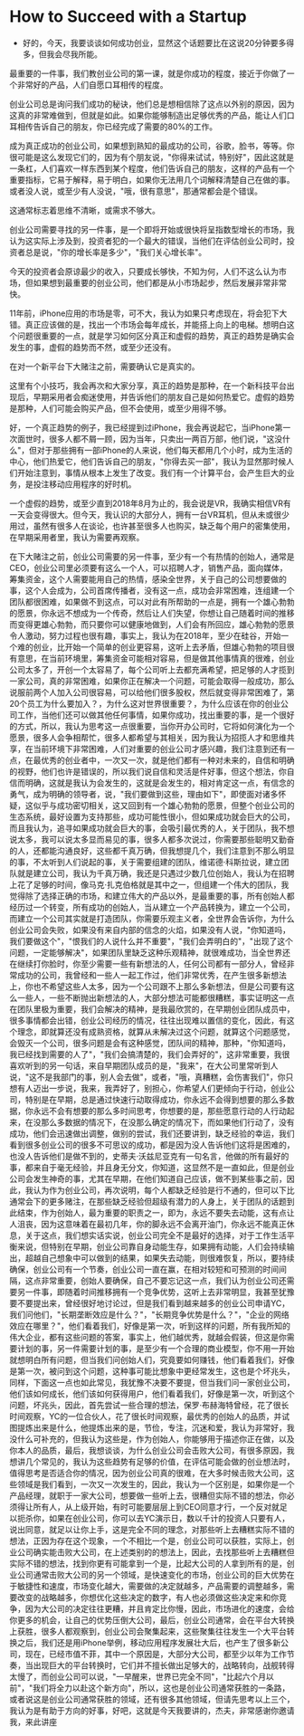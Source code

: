 
# How to Succeed with a Startup

- 好的，今天，我要谈谈如何成功创业，显然这个话题要比在这说20分钟要多得多，但我会尽我所能。

最重要的一件事，我们教创业公司的第一课，就是你成功的程度，接近于你做了一个非常好的产品，人们自愿口耳相传的程度。

创业公司总是询问我们成功的秘诀，他们总是想相信除了这点以外别的原因，因为这真的非常难做到，但就是如此。如果你能够制造出足够优秀的产品，能让人们口耳相传告诉自己的朋友，你已经完成了需要的80%的工作。

成为真正成功的创业公司，如果想到熟知的最成功的公司，谷歌，脸书，等等。你很可能是这么发现它们的，因为有个朋友说，"你得来试试，特别好"，因此这就是一条杠，人们喜欢一样东西到某个程度，他们告诉自己的朋友，这样的产品有一个重要指标，它易于解释，易于明白，如果你无法用几个词解释清楚自己在做的事。或者没人说，或至少有人没说，"哦，很有意思"，那通常都会是个错误。

这通常标志着思维不清晰，或需求不够大。

创业公司需要寻找的另一件事，是一个即将开始或很快将呈指数型增长的市场，我认为这实际上涉及到，投资者犯的一个最大的错误，当他们在评估创业公司时，投资者总是说，"你的增长率是多少"，"我们关心增长率"。

今天的投资者会原谅最少的收入，只要成长够快，不知为何，人们不这么认为市场，但如果想到最重要的创业公司，他们都是从小市场起步，然后发展非常非常快。

11年前，iPhone应用的市场是零，可不大，我认为如果只考虑现在，将会犯下大错。真正应该做的是，找出一个市场会每年成长，并能搭上向上的电梯。想明白这个问题很重要的一点，就是学习如何区分真正和虚假的趋势，真正的趋势是确实会发生的事，虚假的趋势而不然，或至少还没有。

在对一个新平台下大赌注之前，需要确认它是真实的。

这里有个小技巧，我会再次和大家分享，真正的趋势是那种，在一个新科技平台出现后，早期采用者会痴迷使用，并告诉他们的朋友自己是如何热爱它。虚假的趋势是那种，人们可能会购买产品，但不会使用，或至少用得不够。

好，一个真正趋势的例子，我已经提到过iPhone，我会再说起它，当iPhone第一次面世时，很多人都不屑一顾，因为当年，只卖出一两百万部，他们说，"这没什么"，但对于那些拥有一部iPhone的人来说，他们每天都用几个小时，成为生活的中心，他们热爱它，他们告诉自己的朋友，"你得去买一部"，我认为显然那时候人们开始注意到，事情从根本上发生了改变。我们有一个计算平台，会产生巨大的业务，是投注移动应用程序的好时机。

一个虚假的趋势，或至少直到2018年8月为止的，我会说是VR，我确实相信VR有一天会变得很大。但今天，我认识的大部分人，拥有一台VR耳机，但从未或很少用过，虽然有很多人在谈论，也许甚至很多人也购买，缺乏每个用户的密集使用，在早期采用者里，我认为需要再观察。

在下大赌注之前，创业公司需要的另一件事，至少有一个有热情的创始人，通常是CEO，创业公司里必须要有这么一个人，可以招聘人才，销售产品，面向媒体，筹集资金，这个人需要能用自己的热情，感染全世界，关于自己的公司想要做的事，这个人会成为，公司首席传播者，没有这一点，成功会非常困难，连组建一个团队都很困难，如果做不到这点，可以对此有所帮助的一点是，拥有一个雄心勃勃的愿景，你永远不想成为一个传奇，然后让人们失望，你想让自己随着时间的推移而变得更雄心勃勃，而只要你可以健康地做到，人们会有所回应，雄心勃勃的愿景令人激动，努力过程也很有趣，事实上，我认为在2018年，至少在硅谷，开始一个难的创业，比开始一个简单的创业更容易，这听上去矛盾，但雄心勃勃的项目很有意思，在当前环境里，筹集资金可能相对容易，但是做其他事情真的很难，创业公司太多了，开创一个太容易了，每个公司听上去都充满希望，把足够的人才揽到一家公司，真的非常困难，如果你正在解决一个问题，可能会取得一般成功，那么说服前两个人加入公司很容易，可以给他们很多股权，然后就变得非常困难了，第20个员工为什么要加入？，为什么这对世界很重要？，为什么应该在你的创业公司工作，当他们还可以做其他任何事情，如果你成功，找出重要的事，是一个很好的方式，所以，我认为思考这一点很重要，当你开办公司时，它将如何演化为一个愿景，很多人会争相帮忙，很多人都希望与其相关，因为我认为招揽人才和思维共享，在当前环境下非常困难，人们对重要的创业公司才感兴趣，我们注意到还有一点，在最优秀的创业者中，一次又一次，就是他们都有一种对未来的，自信和明确的视野，他们也许是错误的，所以我们说自信和灵活是件好事，但这个想法，你自信而明确，这就是我认为会发生的，这就是会发生的，相对肯定这一点，有信念的勇气，成为明确的领导者，说，"我们要做到这些，理由如下"，即使面对诸多怀疑，这似乎与成功密切相关，这又回到有一个雄心勃勃的愿景，但整个创业公司的生态系统，最好设置为支持那些，成功可能性很小，但如果成功就会巨大的公司，而且我认为，追寻如果成功就会巨大的事，会吸引最优秀的人，关于团队，我不想说太多，我可以说太多显而易见的事，很多人都多次说过，你需要那些聪明又勤奋的人，还都能沟通良好，这些都千真万确，但我想提几个，我们注意到不那么明显的事，不太听到人们说起的事，关于需要组建的团队，维诺德·科斯拉说，建立团队就是建立公司，我认为千真万确，我还是只遇过少数几位创始人，我认为在招聘上花了足够的时间，像马克·扎克伯格就是其中之一，但组建一个伟大的团队，我觉得除了选择正确的市场，和建立伟大的产品以外，是最重要的事，所有创始人都经历过一个转变，所有成功的创始人，当从建立一个产品转换为，建立一个公司，而建立一个公司其实就是打造团队，你需要乐观主义者，全世界会告诉你，为什么创业公司会失败，如果没有来自内部的信念的火焰，如果没有人说，"你知道吗，我们要做这个"，"恨我们的人说什么并不重要"，"我们会弄明白的"，"出现了这个问题，一定能够解决"，如果团队里缺乏这种乐观精神，就很难成功，当全世界还在继续打你脸时，你至少需要一些有新想法的人，任何公司都有一部分人，曾经非常成功的公司，我曾经和一些人一起工作过，他们非常优秀，在产生很多新想法上，你也不希望这些人太多，因为一个公司跟不上那么多新想法，但是公司要有这么一些人，一些不断抛出新想法的人，大部分想法可能都很糟糕，事实证明这一点在团队里极为重要，我们会解决的精神，是我最欣赏的，在早期创业团队成员中，很多事情都会出错，创业公司经历的情况，往往出现难以置信的变化，因此，有这个理念，即就算还没有成熟资格，就算从未解决过这个问题，就算这个问题感觉，会毁灭一个公司，很多问题是会有这种感觉，团队间的精神，那种，"你知道吗，我已经找到需要的人了"，"我们会搞清楚的，我们会弄好的"，这非常重要，我很喜欢听到的另一句话，来自早期团队成员的是，"我来"，在大公司里常听到人说，"这不是我部门的事，别人会去做"，或者，"哦，真糟糕，会伤害我们"，你只想有人迈出一步说，我来，我弄好了，别担心，你希望人们更倾向于行动，创业公司，特别是在早期，总是通过快速行动取得成功，你永远不会得到想要的那么多数据，你永远不会有想要的那么多时间思考，你想要的是，那些愿意行动的人行动起来，在没那么多数据的情况下，在没那么确定的情况下，而如果他们行动了，没有成功，他们会迅速做出调整，做别的尝试，我们还要讲到，缺乏经验的幸运，我们看到很多创业公司的很多不可思议的成功，都是因为没人告诉他们这将是困难的，也没人告诉他们是做不到的，史蒂夫·沃兹尼亚克有一句名言，他做的所有最好的事，都来自于毫无经验，并且身无分文，你知道，这显然不是一直如此，但是创业公司会发生神奇的事，尤其在早期，在他们知道自己应该，做不到某些事之前，因此，我认为作为创业公司，再次说明，每个人都缺乏经验是行不通的，但可以下比通常会下的更多赌注，在那些缺乏经验但超级有潜力的人身上，关于团队的话题到此结束，作为创始人，最为重要的职责之一，即为，永远不要失去动能，这有点让人沮丧，因为这意味着在最初几年，你的脚永远不会离开油门，你永远不能真正休息，关于这点，我们想实话实说，创业公司完全不是最好的选择，对于工作生活平衡来说，但特别在早期，创业公司靠自身动能生存，如果拥有动能，人们会持续输出，超越自己想象中可以做到的结果，如果失去动能，则很难恢复，所以，要持续确保，创业公司有一个节奏，创业公司一直在赢，在相对较短和可预测的时间间隔，这点非常重要，创始人要确保，自己不要忘记这一点，我们认为创业公司还需要另一件事，即随着时间推移拥有一个竞争优势，这听上去非常明显，我甚至犹豫要不要提出来，曾经很好地讨论过，但是我们看到越来越多的创业公司申请YC，我们问他们，"长期垄断效应是什么？"，"长期竞争优势是什么？"，"企业的网络效应在哪里？"，他们看着我们，好像是第一次，听到这样的问题，所有我所知的伟大企业，都有这些问题的答案，事实上，他们越优秀，就越会假装，但这是你需要计划的事，另一件需要计划的事，是至少有一个合理的商业模型，你不用一开始就想明白所有问题，但当我们问创始人们，究竟要如何赚钱，他们看着我们，好像是第一次，被问到这个问题，这种事可能比想象中更经常发生，这也是个坏兆头，同样，下面这一点也如此常见，我犹豫不决要不要提，但当我们问一家创业公司，他们该如何成长，他们该如何获得用户，他们看着我们，好像是第一次，听到这个问题，坏兆头，因此，首先尝试一些合理的想法，保罗·布赫海特曾经，花了很长时间观察，YC的一位合伙人，花了很长时间观察，最优秀的创始人的品质，并试图提炼出来是什么，他提炼出来的是，节俭，专注，沉迷和爱，我认为非常好，我没什么可补充的，但我认为这些是，作为创始人，你能够用于描述你正在做，以及你本人的品质，最后，我想谈谈，为什么创业公司会击败大公司，有很多原因，我想讲几个常见的，我认为这些趋势有足够的价值，在评估可能会做的创业想法时，值得思考是否适合你的情况，因为创业公司真的很难，在大多时候击败大公司，这些领域是我们看到，一次又一次发生的，因此，我认为一个区别是，如果你是一个产品经理，就职于一家大公司，想要做一些听上去，很糟但实际不错的想法，你必须得让所有人，从上级开始，有时可能要层层上到CEO同意才行，一个反对就足以扼杀你，如果在创业公司，你可以去YC演示日，数以千计的投资人只要有人，说出同意，就足以让你上手，这是完全不同的理念，对那些听上去糟糕实际不错的想法，正因为存在这个现象，一个不相比一个是，创业公司可以获胜，实际上，创业公司确实能击败大公司，在上述类别的的想法上，因此，去找那些听上去糟糕但实际不错的想法，找到你更有可能拿到一个是，比起大公司的人拿到所有的是，创业公司通常击败大公司的另一个领域，是快速变化的市场，创业公司的巨大优势在于敏捷性和速度，市场变化越大，需要做的决定就越多，产品需要的调整越多，需要改变的战略越多，你想优化这些决定的数字，有人也必须做这些决定来和你竞争，因为大公司的决定往往更糟，并且肯定比你慢，因此，市场进化的速度，会给你更多的机会，让自己的优势压倒大公司，最后，创业公司通常，会在平台大转换上获胜，很多人都观察到，创业公司会聚集起来，这些聚集往往发生一个大平台转换之后，我们还是用iPhone举例，移动应用程序发展壮大后，也产生了很多新公司，现在，已经市值不菲，其中一个原因是，大部分大公司，都至少以年为工作节奏，当出现巨大的平台转换时，它们并不擅长做出足够大的，战略转向，战舰转得太慢了，而创业公司可以说，"一早醒来，世界已完全不同"，"比起六个月以前"，"我们将全力以赴这个新方向"，所以，这也是创业公司通常获胜的一条路，或者说这是创业公司通常获胜的领域，还有很多其他领域，但请先思考以上三个，我认为是有助于方向的好事，好吧，这就是今天我要讲的，杰夫，非常感谢你邀请我，来此讲座
